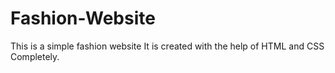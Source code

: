 # Fashion-Website
This is a simple fashion website
It is created with the help of HTML and CSS Completely.
